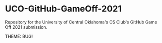 # UCO-GitHub-GameOff-2021

Repository for the University of Central Oklahoma's CS Club's GitHub Game Off 2021 submission.

THEME: BUG!